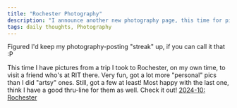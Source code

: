```yaml
---
title: "Rochester Photography"
description: "I announce another new photography page, this time for pictures from Rochester!"
tags: daily thoughts, Photography
---
```


Figured I'd keep my photography-posting "streak" up, if you can call it that :P

This time I have pictures from a trip I took to Rochester, on my own time, to visit a friend who's at RIT there. Very fun, got a lot more "personal" pics than I did "artsy" ones. Still, got a few at least! Most happy with the last one, think I have a good thru-line for them as well. Check it out! [2024-10: Rochester](/photography/2024-10-rochester.html)
